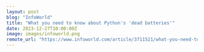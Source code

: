 ```yaml
---
layout: post
blog: "InfoWorld"
title: "What you need to know about Python's 'dead batteries'"
date: 2023-12-27T10:00:00Z
image: images/infoworld.png
remote_url: "https://www.infoworld.com/article/3711521/what-you-need-to-know-about-pythons-dead-batteries.html#tk.rss_applicationdevelopment"
---
```

